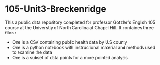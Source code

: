 # 105-Unit3-Breckenridge
This a public data repository completed for professor Gotzler's English 105 course at the Universtiy of North Carolina at Chapel Hill. 
It containes three files :
  - One is a CSV containing public health data by U.S county 
  - One is a python notebook with instructional material and methods used to examine the data
  - One is a subset of data points for a more pointed analysis 
